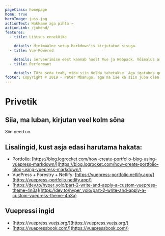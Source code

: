 ```yaml
---
pageClass: homepage
home: true
heroImage: juss.jpg
actionText: Hakkame aga pihta →
actionLink: /juhend/
features:
  - title: Lihtsus ennekõike

    details: Minimaalne setup Markdown'is kirjutatud sisuga.
  - title: Vue-Powered

    details: Serveerimise eest kannab hoolt Vue ja Webpack. Võimalus arendada oma teemasid.
  - title: Performant

    details: Tü*a seda teab, mida siin öelda tahetakse. Aga igatahes genereerib staatilised HTML-id.
footer: Copyright © 2019 - Peter Mbanugo, aga ma ise ka siin juba olen palju kirjutanud.
---
```

# Privetik
## Siia, ma luban, kirjutan veel kolm sõna
Siin need on  
## Lisalingid, kust asja edasi harutama hakata:
- Portfolio: [https://blog.logrocket.com/how-create-portfolio-blog-using-vuepress-markdown/](https://blog.logrocket.com/how-create-portfolio-blog-using-vuepress-markdown/)
- VuePress + Forestry + Netlify: [https://vuepress-portfolio.netlify.app/](https://vuepress-portfolio.netlify.app/)
- [https://dev.to/hyper_yolo/part-2-write-and-apply-a-custom-vuepress-theme-4n3a](https://dev.to/hyper_yolo/part-2-write-and-apply-a-custom-vuepress-theme-4n3a)
## Vuepressi ingid
- [https://vuepress.vuejs.org/](https://vuepress.vuejs.org/)
- [https://vuepressbook.com/](https://vuepressbook.com/)